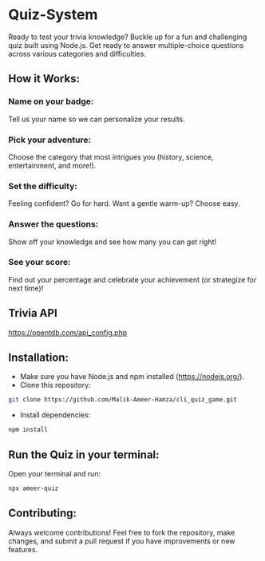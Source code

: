 # Quiz-System

Ready to test your trivia knowledge?  Buckle up for a fun and challenging quiz built using Node.js. Get ready to answer multiple-choice questions across various categories and difficulties.

## How it Works:

### Name on your badge: 
Tell us your name so we can personalize your results.

### Pick your adventure: 
Choose the category that most intrigues you (history, science, entertainment, and more!).

### Set the difficulty: 
Feeling confident? Go for hard. Want a gentle warm-up? Choose easy.

### Answer the questions: 
Show off your knowledge and see how many you can get right!

### See your score: 
Find out your percentage and celebrate your achievement (or strategize for next time)!

## Trivia API
https://opentdb.com/api_config.php

## Installation:
- Make sure you have Node.js and npm installed (https://nodejs.org/).
- Clone this repository: 
```bash
git clone https://github.com/Malik-Ameer-Hamza/cli_quiz_game.git
```
- Install dependencies: 
```bash
npm install
```

## Run the Quiz in your terminal:
Open your terminal and run:
```bash
npx ameer-quiz
```

## Contributing:
Always welcome contributions! Feel free to fork the repository, make changes, and submit a pull request if you have improvements or new features.